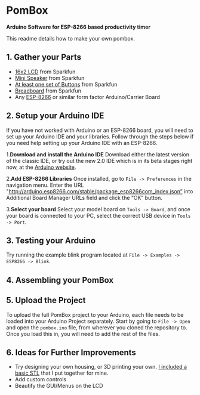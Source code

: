 # PomBox
**Arduino Software for ESP-8266 based productivity timer**

This readme details how to make your own pombox.

## 1. Gather your Parts

 - [16x2 LCD](https://www.sparkfun.com/products/16397) from Sparkfun
 - [Mini Speaker](https://www.sparkfun.com/products/7950) from Sparkfun
 - [At least one set of Buttons](https://www.sparkfun.com/products/15326) from Sparkfun
 - [Breadboard](https://www.sparkfun.com/products/12615) from Sparkfun
 - Any [ESP-8266](https://www.amazon.com/HiLetgo-Internet-Development-Wireless-Micropython/dp/B010O1G1ES) or similar form factor Arduino/Carrier Board

## 2. Setup your Arduino IDE
 If you have not worked with Arduino or an ESP-8266 board, you will need to set up your Arduino IDE and your libraries.
 Follow through the steps below if you need help setting up your Arduino IDE with an ESP-8266.

1.**Download and install the Arduino IDE**
Download either the latest version of the classic IDE, or try out the new 2.0 IDE which is in its beta stages right now, at the [Arduino website](https://www.arduino.cc/en/software).

2.**Add ESP-8266 Libraries**
Once installed, go to `File -> Preferences` in the navigation menu. Enter the URL "http://arduino.esp8266.com/stable/package_esp8266com_index.json” into Additional Board Manager URLs field and click the “OK” button.

3.**Select your board**
Select your model board on `Tools -> Board`, and once your board is connected to your PC, select the correct USB device in `Tools -> Port`.

## 3. Testing your Arduino
Try running the example blink program located at `File -> Examples -> ESP8266 -> Blink`.

## 4. Assembling your PomBox

## 5. Upload the Project
To upload the full PomBox project to your Arduino, each file needs to be loaded into your Arduino Project separately.
Start by going to `File -> Open` and open the `pombox.ino` file, from wherever you cloned the repository to.
Once you load this in, you will need to add the rest of the files.


## 6. Ideas for Further Improvements
 - Try designing your own housing, or 3D printing your own. [I included a basic STL](https://github.com/CameronTrumpy/PomBox/model) that I put together for mine.
 - Add custom controls
 - Beautify the GUI/Menus on the LCD
